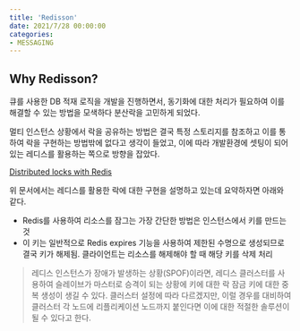 ```yaml
---
title: 'Redisson'
date: 2021/7/28 00:00:00
categories:
- MESSAGING
---
```


## Why Redisson?
큐를 사용한 DB 적재 로직을 개발을 진행하면서, 동기화에 대한 처리가 필요하여 이를 해결할 수 있는 방법을 모색하다 분산락을 고민하게 되었다. 

멀티 인스턴스 상황에서 락을 공유하는 방법은 결국 특정 스토리지를 참조하고 이를 통하여 락을 구현하는 방법밖에 없다고 생각이 들었고, 이에 따라 개발환경에 셋팅이 되어 있는 레디스를 활용하는 쪽으로 방향을 잡았다.

[Distributed locks with Redis](https://redis.io/topics/distlock)

위 문서에서는 레디스를 활용한 락에 대한 구현을 설명하고 있는데 요약하자면 아래와 같다.

- Redis를 사용하여 리소스를 잠그는 가장 간단한 방법은 인스턴스에서 키를 만드는 것
- 이 키는 일반적으로 Redis expires 기능을 사용하여 제한된 수명으로 생성되므로 결국 키가 해제됨. 클라이언트는 리소스를 해제해야 할 때 해당 키를 삭제 처리

> 레디스 인스턴스가 장애가 발생하는 상황(SPOF)이라면, 레디스 클러스터를 사용하여 슬레이브가 마스터로 승격이 되는 상황에 키에 대한 락 잠금 키에 대한 중복 생성이 생길 수 있다. 클러스터 설정에 따라 다르겠지만, 이럴 경우를 대비하여 클러스터 각 노드에 리플리케이션 노드까지 붙인다면 이에 대한 적절한 솔루션이 될 수 있다고 한다.